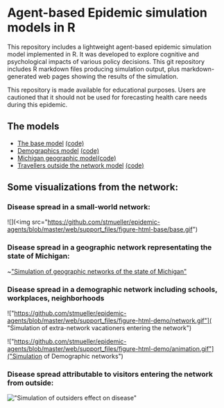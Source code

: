 
Agent-based Epidemic simulation models in R
======

This repository includes a lightweight agent-based epidemic simulation model implemented in R. It was developed to explore cognitive and psychological impacts of various policy decisions.  This git repository includes R markdown files producing simulation output, plus markdown-generated web pages showing the results of the simulation.

This repository is made available for educational purposes. Users are cautioned that it should not be used for forecasting health care needs during this epidemic.




## The models

* [The base model](https://stmueller.github.io/epidemic-agents/web/epidemic-model-base.html)  [(code)](https://github.com/stmueller/epidemic-agents/blob/master/models/epidemic-model-base.Rmd)
* [Demographics model](https://stmueller.github.io/epidemic-agents/web/epidemic-demographics.html) [(code)](https://github.com/stmueller/epidemic-agents/blob/master/models/epidemic-demographics.Rmd)
* [Michigan geographic model](https://stmueller.github.io/epidemic-agents/web/epidemic-michigan.html)[(code)](https://github.com/stmueller/epidemic-agents/blob/master/models/epidemic-michigan.Rmd)
* [Travellers outside the network model](https://stmueller.github.io/epidemic-agents/web/epidemic-model-travellers.html) [(code)](https://github.com/stmueller/epidemic-agents/blob/master/models/epidemic-model-travellers.Rmd)


## Some visualizations from the network:

### Disease spread in a small-world network:
![](<img src="https://github.com/stmueller/epidemic-agents/blob/master/web/support_files/figure-html-base/base.gif")

### Disease spread in a geographic network representating the state of Michigan:
~["Simulation of geographic networks of the state of Michigan"]("https://github.com/stmueller/epidemic-agents/blob/master/web/support_files/figure-html-michigan/anim2.gif")

### Disease spread in a demographic network including schools, workplaces, neighborhoods
!["https://github.com/stmueller/epidemic-agents/blob/master/web/support_files/figure-html-demo/network.gif"]( "Simulation of extra-network vacationers entering the network")

!["https://github.com/stmueller/epidemic-agents/blob/master/web/support_files/figure-html-demo/animation.gif"]("Simulation of Demographic networks")

### Disease spread attributable to visitors entering the network from outside:
!["Simulation of outsiders effect on disease"]("/web/support_files/figure-html-travellers/animation.gif")
